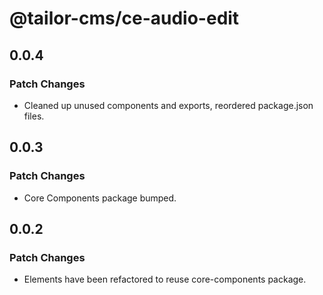 # @tailor-cms/ce-audio-edit

## 0.0.4

### Patch Changes

- Cleaned up unused components and exports, reordered package.json files.

## 0.0.3

### Patch Changes

- Core Components package bumped.

## 0.0.2

### Patch Changes

- Elements have been refactored to reuse core-components package.
